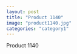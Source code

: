 ```yaml
---
layout: post
title: "Product 1140"
image: "product1140.jpg"
categories: "category1"
---
```

Product 1140
